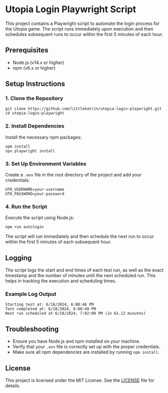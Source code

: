 # Utopia Login Playwright Script

This project contains a Playwright script to automate the login process for the Utopia game. The script runs immediately upon execution and then schedules subsequent runs to occur within the first 5 minutes of each hour.

## Prerequisites

- Node.js (v14.x or higher)
- npm (v6.x or higher)

## Setup Instructions

### 1. Clone the Repository

```
git clone https://github.com/littlekatrin/utopia-login-playwright.git
cd utopia-login-playwright
```

### 2. Install Dependencies

Install the necessary npm packages:

```
npm install
npx playwright install
```

### 3. Set Up Environment Variables

Create a `.env` file in the root directory of the project and add your credentials:

```
UTO_USERNAME=your-username
UTO_PASSWORD=your-password
```

### 4. Run the Script

Execute the script using Node.js:

```
npm run autologin
```

The script will run immediately and then schedule the next run to occur within the first 5 minutes of each subsequent hour.

## Logging

The script logs the start and end times of each test run, as well as the exact timestamp and the number of minutes until the next scheduled run. This helps in tracking the execution and scheduling times.

### Example Log Output

```
Starting test at: 6/18/2024, 6:00:46 PM
Test completed at: 6/18/2024, 6:00:49 PM
Next run scheduled at 6/18/2024, 7:02:00 PM (in 61.12 minutes)
```

## Troubleshooting

- Ensure you have Node.js and npm installed on your machine.
- Verify that your `.env` file is correctly set up with the proper credentials.
- Make sure all npm dependencies are installed by running `npm install`.

## License

This project is licensed under the MIT License. See the [LICENSE](LICENSE) file for details.
